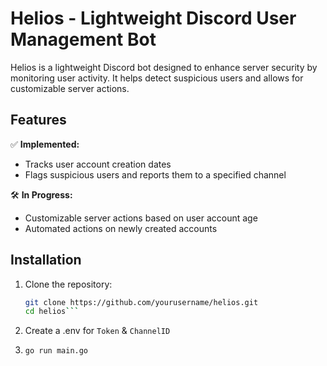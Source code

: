 # Helios - Lightweight Discord User Management Bot  

Helios is a lightweight Discord bot designed to enhance server security by monitoring user activity. It helps detect suspicious users and allows for customizable server actions.  

## Features  

✅ **Implemented:**  
- Tracks user account creation dates  
- Flags suspicious users and reports them to a specified channel  

🛠️ **In Progress:**  
- Customizable server actions based on user account age  
- Automated actions on newly created accounts  

## Installation  

1. Clone the repository:  
   ```sh
   git clone https://github.com/yourusername/helios.git
   cd helios```

2. Create a .env for ```Token``` & ```ChannelID```

3. ```go run main.go```

